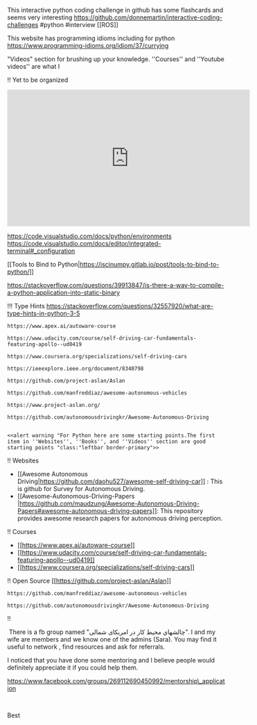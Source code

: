 This interactive python coding challenge in github has some flashcards and seems very interesting
https://github.com/donnemartin/interactive-coding-challenges #python #interview
[[ROS]]

This website has programming idioms including for python
https://www.programming-idioms.org/idiom/37/currying

"Videos" section for  brushing up your knowledge.  ''Courses'' and ''Youtube videos'' are what I 

!! Yet to be organized


<iframe width="560" height="315" src="https://www.youtube.com/embed/N81PCpADwKQ" frameborder="0" allow="accelerometer; autoplay; clipboard-write; encrypted-media; gyroscope; picture-in-picture" allowfullscreen></iframe>


https://code.visualstudio.com/docs/python/environments
https://code.visualstudio.com/docs/editor/integrated-terminal#_configuration

[[Tools to Bind to Python|https://iscinumpy.gitlab.io/post/tools-to-bind-to-python/]]

https://stackoverflow.com/questions/39913847/is-there-a-way-to-compile-a-python-application-into-static-binary

!!! Type Hints
https://stackoverflow.com/questions/32557920/what-are-type-hints-in-python-3-5

	https://www.apex.ai/autoware-course

	https://www.udacity.com/course/self-driving-car-fundamentals-featuring-apollo--ud0419

	https://www.coursera.org/specializations/self-driving-cars

	https://ieeexplore.ieee.org/document/8340798

	https://github.com/project-aslan/Aslan

	https://github.com/manfreddiaz/awesome-autonomous-vehicles

	https://www.project-aslan.org/

	https://github.com/autonomousdrivingkr/Awesome-Autonomous-Driving
	
	
	<<alert warning "For Python here are some starting points.The first item in ''Websites'', ''Books'', and ''Videos'' section are good starting points "class:"leftbar border-primary">>

!! Websites
* [[Awesome Autonomous Driving|https://github.com/daohu527/awesome-self-driving-car]]
: This is github for Survey for Autonomous Driving.
* [[Awesome-Autonomous-Driving-Papers
|https://github.com/maudzung/Awesome-Autonomous-Driving-Papers#awesome-autonomous-driving-papers]]: This repository provides awesome research papers for autonomous driving perception.

!! Courses
* [[https://www.apex.ai/autoware-course]]
* [[https://www.udacity.com/course/self-driving-car-fundamentals-featuring-apollo--ud0419]]
* [[https://www.coursera.org/specializations/self-driving-cars]]

!! Open Source
[[https://github.com/project-aslan/Aslan]]

	https://github.com/manfreddiaz/awesome-autonomous-vehicles

	https://github.com/autonomousdrivingkr/Awesome-Autonomous-Driving
!!

 There is a fb group named "چالشهاي محيط كار در امريكای شمالی". I and my wife are members and we know one of the admins (Sara). You may find it useful to network , find resources and ask for referrals. 

I noticed that you have done some mentoring and I believe people would definitely appreciate it if you could help them.  

https://www.facebook.com/groups/269112690450992/mentorship\_application

   

Best